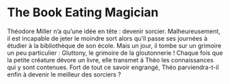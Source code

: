 # The Book Eating Magician
Théodore Miller n’a qu’une idée en tête : devenir sorcier. Malheureusement, il est incapable de jeter le moindre sort alors qu’il passe ses journées à étudier à la bibliothèque de son école. Mais un jour, il tombe sur un grimoire un peu particulier : Gluttony, le grimoire de la gloutonnerie ! Chaque fois que la petite créature dévore un livre, elle transmet à Théo les connaissances qui y sont contenues. Fort de tout ce savoir engrangé, Théo parviendra-t-il enfin à devenir le meilleur des sorciers ?